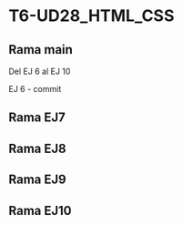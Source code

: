 # T6-UD28_HTML_CSS

## Rama main 

Del EJ 6 al EJ 10

EJ 6 - commit 

## Rama EJ7


## Rama EJ8 


## Rama EJ9


## Rama EJ10
